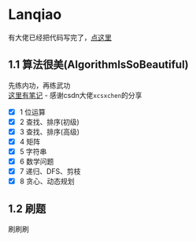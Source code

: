 # Lanqiao

有大佬已经把代码写完了，[点这里](https://github.com/Dxoca/Algorithm_LanQiao)

## 1.1 算法很美(AlgorithmIsSoBeautiful)

先练内功，再练武功  
[这里有笔记](https://github.com/zimo999mrx/Lanqiao/blob/master/src/AlgorithmIsSoBeautiful/Notes.md) -
感谢csdn大佬``` xcsxchen ```的分享

- [x] 1 位运算
- [x] 2 查找、排序(初级)
- [x] 3 查找、排序(高级)
- [x] 4 矩阵
- [x] 5 字符串
- [x] 6 数学问题
- [x] 7 递归、DFS、剪枝
- [x] 8 贪心、动态规划

## 1.2 刷题

刷刷刷

